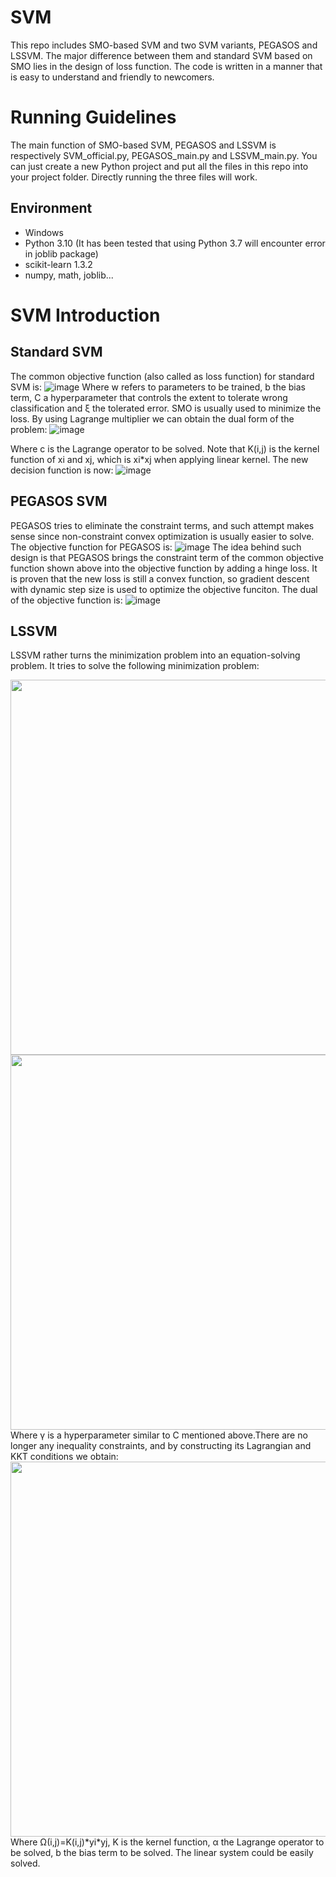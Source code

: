 # SVM
This repo includes SMO-based SVM and two SVM variants, PEGASOS and LSSVM. The major difference between them and standard SVM based on SMO lies in the design of loss function. The code is written in a manner that is easy to understand and friendly to newcomers.

# Running Guidelines
The main function of SMO-based SVM, PEGASOS and LSSVM is respectively SVM_official.py, PEGASOS_main.py and LSSVM_main.py. You can just create a new Python project and put all the files in this repo into your project folder. Directly running the three files will work.
## Environment
* Windows
* Python 3.10 (It has been tested that using Python 3.7 will encounter error in joblib package)
* scikit-learn 1.3.2
* numpy, math, joblib...

# SVM Introduction

## Standard SVM
The common objective function (also called as loss function) for standard SVM is:
![image](https://github.com/ChiangyuMo/SVM/assets/70008102/f6d27bc0-f812-4f2e-bd70-b6809faab5ff)
Where w refers to parameters to be trained, b the bias term, C a hyperparameter that controls the extent to tolerate wrong classification and ξ the tolerated error. SMO is usually used to minimize the loss. By using Lagrange multiplier we can obtain the dual form of the problem:
![image](https://github.com/ChiangyuMo/SVM/assets/70008102/2588ef44-53b8-4870-8eee-8d48d017c39a)


Where c is the Lagrange operator to be solved. Note that K(i,j) is the kernel function of xi and xj, which is xi*xj when applying linear kernel. The new decision function is now:
![image](https://github.com/ChiangyuMo/SVM/assets/70008102/be7fe3e9-92b3-40ab-b841-df8785d6b319)

## PEGASOS SVM
PEGASOS tries to eliminate the constraint terms, and such attempt makes sense since non-constraint convex optimization is usually easier to solve. The objective function for PEGASOS is:
![image](https://github.com/ChiangyuMo/SVM/assets/70008102/0ffa036a-4987-4a5b-b819-096b648ad7a2)
The idea behind such design is that PEGASOS brings the constraint term of the common objective function shown above into the objective function by adding a hinge loss. It is proven that the new loss is still a convex function, so gradient descent with dynamic step size is used to optimize the objective funciton. The dual of the objective function is:
![image](https://github.com/ChiangyuMo/SVM/assets/70008102/c98c8d3b-54da-45a0-ae84-c818363e4b3c)


## LSSVM
LSSVM rather turns the minimization problem into an equation-solving problem. It tries to solve the following minimization problem:
<div align=center>
<img src="https://github.com/ChiangyuMo/SVM/assets/70008102/dc57385b-1557-4802-81c0-42536d498898" width=600>
</div>
<div align=center>
<img src="https://github.com/ChiangyuMo/SVM/assets/70008102/d5cc1e92-aca0-4729-a2c0-11697f0a0ea8" width=600>
</div>
Where γ is a hyperparameter similar to C mentioned above.There are no longer any inequality constraints, and by constructing its Lagrangian and KKT conditions we obtain:
<div align=center>
<img src="https://github.com/ChiangyuMo/SVM/assets/70008102/4cf58b07-4615-46ea-8ca3-e6acc51169e3" width=600>
</div>
Where Ω(i,j)=K(i,j)*yi*yj, K is the kernel function, α the Lagrange operator to be solved, b the bias term to be solved. The linear system could be easily solved.






